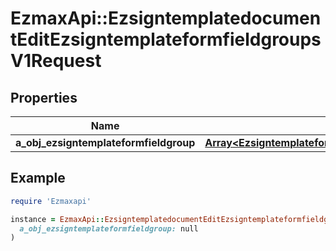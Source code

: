 # EzmaxApi::EzsigntemplatedocumentEditEzsigntemplateformfieldgroupsV1Request

## Properties

| Name | Type | Description | Notes |
| ---- | ---- | ----------- | ----- |
| **a_obj_ezsigntemplateformfieldgroup** | [**Array&lt;EzsigntemplateformfieldgroupRequestCompound&gt;**](EzsigntemplateformfieldgroupRequestCompound.md) |  |  |

## Example

```ruby
require 'Ezmaxapi'

instance = EzmaxApi::EzsigntemplatedocumentEditEzsigntemplateformfieldgroupsV1Request.new(
  a_obj_ezsigntemplateformfieldgroup: null
)
```

